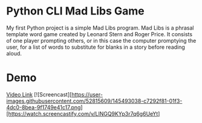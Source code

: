 # Python CLI Mad Libs Game

My first Python project is a simple Mad Libs program. Mad Libs is a phrasal template word game created by Leonard Stern and Roger Price. It consists of one player prompting others, or in this case the computer promptying the user, for a list of words to substitute for blanks in a story before reading aloud.
# Demo

[Video Link](https://watch.screencastify.com/v/LlNGQ9KYp3r7q6g6UeYt")
[![Screencast][https://user-images.githubusercontent.com/52815609/145493038-c7292f81-01f3-4dc0-8bea-9f1749e41c17.png][https://watch.screencastify.com/v/LlNGQ9KYp3r7q6g6UeYt]
